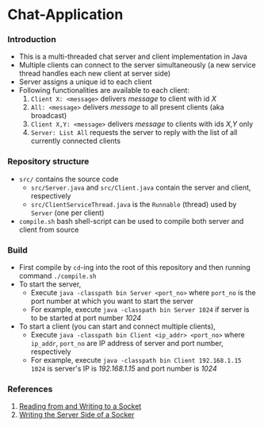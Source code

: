 # Chat-Application

### Introduction
- This is a multi-threaded chat server and client implementation in Java
- Multiple clients can connect to the server simultaneously (a new service thread handles each new client at server side)
- Server assigns a unique id to each client
- Following functionalities are available to each client:
	1. `Client X: <message>` delivers _message_ to client with id _X_
	2. `All: <message>` delivers _message_ to all present clients (aka broadcast)
	3. `Client X,Y: <message>` delivers _message_ to clients with ids _X,Y_ only
	4. `Server: List All` requests the server to reply with the list of all currently connected clients


### Repository structure
-  `src/` contains the source code
	- `src/Server.java` and `src/Client.java` contain the server and client, respectively
    - `src/ClientServiceThread.java` is the `Runnable` (thread) used by `Server` (one per client)
- `compile.sh` bash shell-script can be used to compile both server and client from source

### Build
- First compile by `cd`-ing into the root of this repository and then running command  `./compile.sh`
- To start the server,
	- Execute `java -classpath bin Server <port_no>` where `port_no` is the port number at which you want to start the server
	- For example, execute `java -classpath bin Server 1024` if server is to be started at port number _1024_
- To start a client (you can start and connect multiple clients),
	- Execute `java -classpath bin Client <ip_addr> <port_no>` where `ip_addr`, `port_no` are IP address of server and port number, respectively
	- For example, execute `java -classpath bin Client 192.168.1.15 1024` is server's IP is _192.168.1.15_ and port number is _1024_

### References
1. [Reading from and Writing to a Socket](https://docs.oracle.com/javase/tutorial/networking/sockets/readingWriting.html)
2. [Writing the Server Side of a Socker](https://docs.oracle.com/javase/tutorial/networking/sockets/clientServer.html)